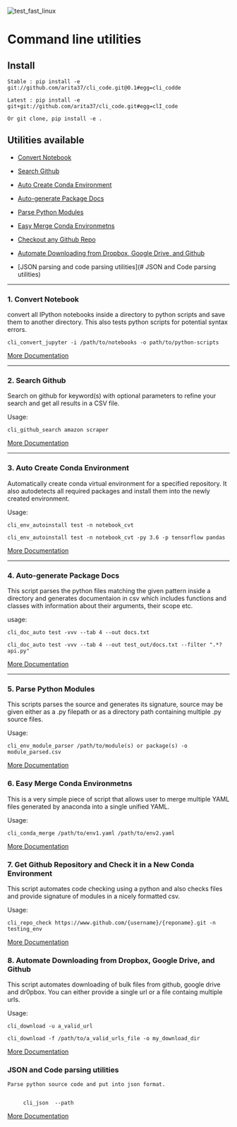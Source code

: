 ![test_fast_linux](https://github.com/arita37/cli_code/workflows/test_fast_linux/badge.svg)

# Command line utilities

## Install

    Stable : pip install -e git://github.com/arita37/cli_code.git@0.1#egg=cli_codde

    Latest : pip install -e git+git://github.com/arita37/cli_code.git#egg=clI_code

    Or git clone, pip install -e .


## Utilities available

- [Convert Notebook](#1-convert-notebook)
- [Search Github](#2-search-github)
- [Auto Create Conda Environment](#3-auto-create-conda-environment)
- [Auto-generate Package Docs](#4-auto-generate-package-docs)
- [Parse Python Modules](#5-parse-python-modules)
- [Easy Merge Conda Environmetns](#6-easy-merge-conda-environmetns)
- [Checkout any Github Repo](#7-get-github-repository-and-check-it-in-a-new-conda-environment)
- [Automate Downloading from Dropbox, Google Drive, and Github](#8-automate-downloading-from-dropbox-google-drive-and-github)

- [JSON parsing and code parsing utilities](# JSON and Code parsing utilities)


---

### 1. Convert Notebook

convert all IPython notebooks inside a directory to python scripts and save them to another directory. This also tests python scripts for potential syntax errors.

`cli_convert_jupyter -i /path/to/notebooks -o path/to/python-scripts`

[More Documentation](cli_code/cli_convert_ipynb.py)

---

### 2. Search Github

Search on github for keyword(s) with optional parameters to refine your search and get all results in a CSV file.

Usage:

`cli_github_search amazon scraper`

[More Documentation](cli_code/cli_github_search.py)

---

### 3. Auto Create Conda Environment

Automatically create conda virtual environment for a specified repository. It also autodetects all required packages and install them into the newly created environment.

Usage:

`cli_env_autoinstall test -n notebook_cvt`

`cli_env_autoinstall test -n notebook_cvt -py 3.6 -p tensorflow pandas`

[More Documentation](cli_code/cli_env_autoinstall.py)

---

### 4. Auto-generate Package Docs

This script parses the python files matching the given pattern inside a directory and generates documentaion in csv which includes functions and classes with information about their arguments, their scope etc.

usage:

`cli_doc_auto test -vvv --tab 4 --out docs.txt`

`cli_doc_auto test -vvv --tab 4 --out test_out/docs.txt --filter ".*?api.py"`

[More Documentation](cli_code/cli_doc_auto/main.py)

---

### 5. Parse Python Modules

This scripts parses the source and generates its signature, source may be given either as a .py filepath or as a directory path containing multiple .py source files.

Usage:

`cli_env_module_parser /path/to/module(s) or package(s) -o module_parsed.csv`

[More Documentation](cli_code/cli_module_parser.py)

### 6. Easy Merge Conda Environmetns

This is a very simple piece of script that allows user to merge multiple YAML files generated by anaconda into a single unified YAML.

Usage:

`cli_conda_merge /path/to/env1.yaml /path/to/env2.yaml`

[More Documentation](cli_code/cli_conda_merge.py)

### 7. Get Github Repository and Check it in a New Conda Environment

This script automates code checking using a python and also checks files and provide signature of modules in a nicely formatted csv.

Usage:

`cli_repo_check https://www.github.com/{username}/{reponame}.git -n testing_env`

[More Documentation](cli_code/cli_repo_check.py)

### 8. Automate Downloading from Dropbox, Google Drive, and Github

This script automates downloading of bulk files from github, google drive and dr0pbox. You can either provide a single url or a file containg multiple urls.

Usage:

`cli_download -u a_valid_url`

`cli_download -f /path/to/a_valid_urls_file -o my_download_dir`

[More Documentation](cli_code/cli_download.py)


### JSON and Code parsing utilities

    Parse python source code and put into json format.


         cli_json  --path  


[More Documentation](cli_code/cli_json.py)




